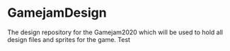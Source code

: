 # GamejamDesign
The design repository for the Gamejam2020 which will be used to hold all design files and sprites for the game.
Test
